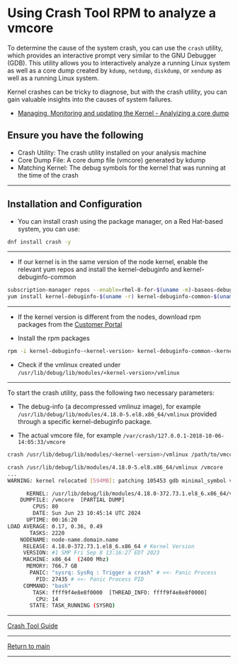 # Using Crash Tool RPM to analyze a vmcore

To determine the cause of the system crash, you can use the `crash` utility, which provides an interactive prompt very similar to the GNU Debugger (GDB). This utility allows you to interactively analyze a running Linux system as well as a core dump created by `kdump`, `netdump`, `diskdump`, or  `xendump` as well as a running Linux system.

Kernel crashes can be tricky to diagnose, but with the crash utility, you can gain valuable insights into the causes of system failures.

- [Managing, Monitoring and updating the Kernel - Analyizing a core dump](https://docs.redhat.com/en/documentation/red_hat_enterprise_linux/8/html/managing_monitoring_and_updating_the_kernel/analyzing-a-core-dump_managing-monitoring-and-updating-the-kernel#analyzing-a-core-dump_managing-monitoring-and-updating-the-kernel)

## Ensure you have the following

- Crash Utility: The crash utility installed on your analysis machine
- Core Dump File: A core dump file (vmcore) generated by kdump
- Matching Kernel: The debug symbols for the kernel that was running at the time of the crash

---

## Installation and Configuration

- You can install crash using the package manager, on a Red Hat-based system, you can use:

```bash
dnf install crash -y
```

---

- If our kernel is in the same version of the node kernel, enable the relevant yum repos and install the kernel-debuginfo and kernel-debuginfo-common

```bash
subscription-manager repos --enable=rhel-8-for-$(uname -m)-baseos-debug-rpms --enable=rhel-8-for-$(uname -m)-appstream-debug-rpms
yum install kernel-debuginfo-$(uname -r) kernel-debuginfo-common-$(uname -m)-$(uname -r)
```

---

- If the kernel version is different from the nodes, download rpm packages from the [Customer Portal](https://access.redhat.com/downloads/content/package-browser)

- Install the rpm packages

```bash
rpm -i kernel-debuginfo-<kernel-version> kernel-debuginfo-common-<kernel-version>
```

- Check if the vmlinux created under `/usr/lib/debug/lib/modules/<kernel-version>/vmlinux`

---

To start the crash utility, pass the following two necessary parameters:

- The debug-info (a decompressed vmlinuz image), for example `/usr/lib/debug/lib/modules/4.18.0-5.el8.x86_64/vmlinux` provided through a specific kernel-debuginfo package.

- The actual vmcore file, for example `/var/crash/127.0.0.1-2018-10-06-14:05:33/vmcore`

```bash
crash /usr/lib/debug/lib/modules/<kernel-version>/vmlinux /path/to/vmcore
```

```bash
crash /usr/lib/debug/lib/modules/4.18.0-5.el8.x86_64/vmlinux /vmcore
...
WARNING: kernel relocated [594MB]: patching 105453 gdb minimal_symbol values

      KERNEL: /usr/lib/debug/lib/modules/4.18.0-372.73.1.el8_6.x86_64/vmlinux
    DUMPFILE: /vmcore  [PARTIAL DUMP]
        CPUS: 80
        DATE: Sun Jun 23 10:45:14 UTC 2024
      UPTIME: 00:16:20
LOAD AVERAGE: 0.17, 0.36, 0.49
       TASKS: 2220
    NODENAME: node-name.domain.name
     RELEASE: 4.18.0-372.73.1.el8_6.x86_64 # Kernel Version
     VERSION: #1 SMP Fri Sep 8 13:16:27 EDT 2023
     MACHINE: x86_64  (2400 Mhz)
      MEMORY: 766.7 GB
       PANIC: "sysrq: SysRq : Trigger a crash" # <<- Panic Process 
         PID: 27435 # <<- Panic Process PID
     COMMAND: "bash"
        TASK: ffff9f4e8e8f0000  [THREAD_INFO: ffff9f4e8e8f0000]
         CPU: 14
       STATE: TASK_RUNNING (SYSRQ)
```

---

[Crash Tool Guide](CRASH_TOOL_README.md)

---

[Return to main](../README.md)

---
